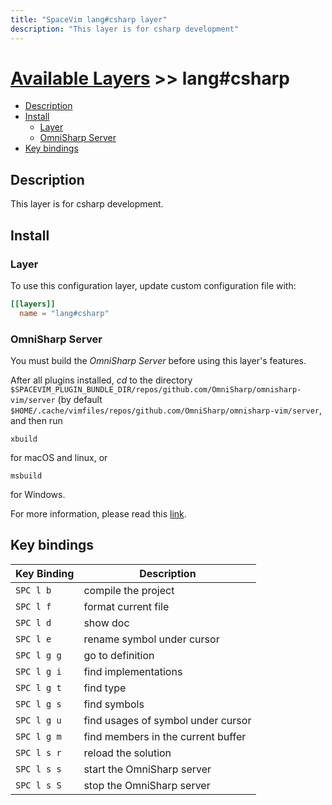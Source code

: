 ```yaml
---
title: "SpaceVim lang#csharp layer"
description: "This layer is for csharp development"
---
```


# [Available Layers](../../) >> lang#csharp

<!-- vim-markdown-toc GFM -->

- [Description](#description)
- [Install](#install)
  - [Layer](#layer)
  - [OmniSharp Server](#omnisharp-server)
- [Key bindings](#key-bindings)

<!-- vim-markdown-toc -->

## Description

This layer is for csharp development.

## Install

### Layer

To use this configuration layer, update custom configuration file with:

```toml
[[layers]]
  name = "lang#csharp"
```

### OmniSharp Server

You must build the *OmniSharp Server* before using this layer's features.

After all plugins installed, *cd* to the directory `$SPACEVIM_PLUGIN_BUNDLE_DIR/repos/github.com/OmniSharp/omnisharp-vim/server` (by default `$HOME/.cache/vimfiles/repos/github.com/OmniSharp/omnisharp-vim/server`, and then run

```
xbuild
```
for macOS and linux, or

```
msbuild
```
for Windows.

For more information, please read this [link](https://github.com/OmniSharp/omnisharp-vim#installation).


## Key bindings

| Key Binding | Description                                      |
| ----------- | ------------------------------------------------ |
| `SPC l b`   | compile the project                              |
| `SPC l f`   | format current file                              |
| `SPC l d`   | show doc                                         |
| `SPC l e`   | rename symbol under cursor                       |
| `SPC l g g` | go to definition                                 |
| `SPC l g i` | find implementations                             |
| `SPC l g t` | find type                                        |
| `SPC l g s` | find symbols                                     |
| `SPC l g u` | find usages of symbol under cursor               |
| `SPC l g m` | find members in the current buffer               |
| `SPC l s r` | reload the solution                              |
| `SPC l s s` | start the OmniSharp server                       |
| `SPC l s S` | stop the OmniSharp server                        |

